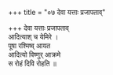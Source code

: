 +++
title = "०७ देवा यत्ताः प्रजापताव्"

+++
देवा यत्ताः प्रजापताव्  
आदित्याश् च येमिरे ।  
पूषा रश्मिष्व् आयत  
आदित्यो विष्णुर् आक्रमे  
स रोहं दिवि रोहति ॥